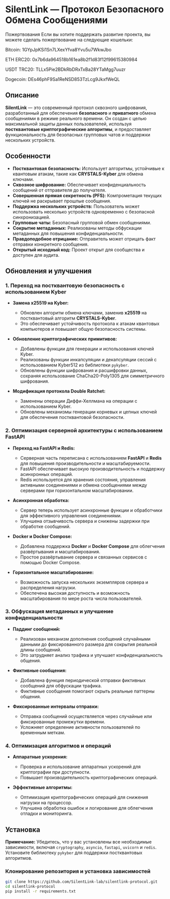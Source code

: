# SilentLink — Протокол Безопасного Обмена Сообщениями

Пожертвования
Если вы хотите поддержать развитие проекта, вы можете сделать пожертвование на следующие кошельки:

Bitcoin: 1GYpJpKSi1Sn7LXexYfva8Yvu5u7WkwJbo

ETH ERC20: 0x7b6da964518b161ea8b2f1d83f12f99615380984

USDT TRC20: TLLx5Pie2BDkRbDRxTxBa28YTaMgg7uuzr

Dogecoin: DEs46phF9Sa1ReNSD853TzLcg9JkxfWeQL

## Описание

**SilentLink** — это современный протокол сквозного шифрования, разработанный для обеспечения **безопасного** и **приватного** обмена сообщениями в режиме реального времени. Он создан с целью максимальной защиты данных пользователей, используя **постквантовые криптографические алгоритмы**, и предоставляет функциональность для безопасных групповых чатов и поддержки нескольких устройств.

## Особенности

- **Постквантовая безопасность:** Использует алгоритмы, устойчивые к квантовым атакам, такие как **CRYSTALS-Kyber** для обмена ключами.
- **Сквозное шифрование:** Обеспечивает конфиденциальность сообщений от отправителя до получателя.
- **Совершенная прямая секретность (PFS):** Компрометация текущих ключей не раскрывает прошлые сообщения.
- **Поддержка нескольких устройств:** Пользователь может использовать несколько устройств одновременно с безопасной синхронизацией.
- **Групповые чаты:** Безопасный групповой обмен сообщениями.
- **Сокрытие метаданных:** Реализованы методы обфускации метаданных для повышения конфиденциальности.
- **Правдоподобное отрицание:** Отправитель может отрицать факт отправки конкретного сообщения.
- **Открытый исходный код:** Проект открыт для сообщества и доступен для аудита.

## Обновления и улучшения

### 1. Переход на постквантовую безопасность с использованием Kyber

- **Замена x25519 на Kyber:**
  - Обновлен алгоритм обмена ключами, заменив **x25519** на постквантовый алгоритм **CRYSTALS-Kyber**.
  - Это обеспечивает устойчивость протокола к атакам квантовых компьютеров и повышает общую безопасность системы.

- **Обновление криптографических примитивов:**
  - Добавлены функции для генерации и использования ключей Kyber.
  - Реализованы функции инкапсуляции и декапсуляции сессий с использованием Kyber512 из библиотеки `pykyber`.
  - Обновлены функции шифрования и расшифровки данных, сохраняя использование ChaCha20-Poly1305 для симметричного шифрования.

- **Модификация протокола Double Ratchet:**
  - Заменены операции Диффи-Хеллмана на операции с использованием Kyber.
  - Обновлены механизмы генерации корневых и цепных ключей для обеспечения постквантовой безопасности.

### 2. Оптимизация серверной архитектуры с использованием FastAPI

- **Переход на FastAPI и Redis:**
  - Серверная часть переписана с использованием **FastAPI** и **Redis** для повышения производительности и масштабируемости.
  - FastAPI обеспечивает высокую производительность и поддержку асинхронных операций.
  - Redis используется для хранения состояния, управления активными соединениями и обмена сообщениями между серверами при горизонтальном масштабировании.

- **Асинхронная обработка:**
  - Сервер теперь использует асинхронные функции и обработчики для эффективного управления соединениями.
  - Улучшена отзывчивость сервера и снижены задержки при обработке сообщений.

- **Docker и Docker Compose:**
  - Добавлена поддержка **Docker** и **Docker Compose** для облегчения развёртывания и масштабирования.
  - Простое развёртывание сервера и связанных сервисов с помощью Docker Compose.

- **Горизонтальное масштабирование:**
  - Возможность запуска нескольких экземпляров сервера и распределения нагрузки.
  - Обеспечена высокая доступность и возможность масштабирования по мере роста числа пользователей.

### 3. Обфускация метаданных и улучшение конфиденциальности

- **Паддинг сообщений:**
  - Реализован механизм дополнения сообщений случайными данными до фиксированного размера для сокрытия реальной длины сообщений.
  - Это затрудняет анализ трафика и улучшает конфиденциальность общения.

- **Фиктивные сообщения:**
  - Добавлена функция периодической отправки фиктивных сообщений для обфускации трафика.
  - Фиктивные сообщения помогают скрыть реальные паттерны общения.

- **Фиксированные интервалы отправки:**
  - Отправка сообщений осуществляется через случайные или фиксированные промежутки времени.
  - Усложняет определение активности пользователей по временным меткам.

### 4. Оптимизация алгоритмов и операций

- **Аппаратные ускорения:**
  - Проверка и использование аппаратных ускорений для криптографии при доступности.
  - Повышает производительность криптографических операций.

- **Эффективные алгоритмы:**
  - Оптимизация криптографических операций для снижения нагрузки на процессор.
  - Улучшена обработка ошибок и логирование для облегчения отладки и мониторинга.

## Установка

**Примечание:** Убедитесь, что у вас установлены все необходимые зависимости, включая `cryptography`, `asyncio`, `fastapi`, `uvicorn` и `redis`. Установите библиотеку `pykyber` для поддержки постквантовых алгоритмов.

### Клонирование репозитория и установка зависимостей

```bash
git clone https://github.com/SilentLink-lab/silentlink-protocol.git
cd silentlink-protocol
pip install -r requirements.txt
